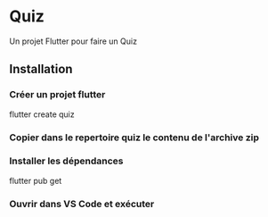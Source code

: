 # Quiz
Un projet Flutter pour faire un Quiz

## Installation
### Créer un projet flutter
flutter create quiz
### Copier dans le repertoire quiz le contenu de l'archive zip
### Installer les dépendances
flutter pub get
### Ouvrir dans VS Code et exécuter
